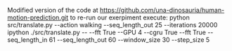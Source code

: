 Modified version of the code at https://github.com/una-dinosauria/human-motion-prediction.git
to re-run our exerpiment execute:
python src/translate.py --action walking --seq_length_out 25 --iterations 20000
ipython ./src/translate.py -- --fft True --GPU 4 --cgru True --fft True --seq_length_in 61 --seq_length_out 60 --window_size 30 --step_size 5
